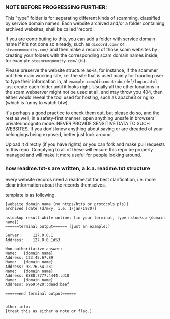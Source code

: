 ### NOTE BEFORE PROGRESSING FURTHER:
This "type" folder is for separating different kinds of scamming, classified by service domain names. Each website archived and/or a folder containing archived websites, shall be called 'record'.

If you are contributing to this, you can add a folder with service domain name if it's not done so already, such as `discord.com/` or `steamcommunity.com/` and then make a record of those scam websites by creating your folders with the corresponding scam domain names inside, for example `steencumgoonity.com/` (/s). 

Please preserve the website structure as-is, for instance, if the scammer put their main working site, i.e. the site that is used mainly for frauding user to type their information in, at `example.com/discount/abc/def/login.html`, just create each folder until it looks right. Usually all the other locations in the scam webserver might not be used at all, and may throw you 404, then either would reveal the tool used for hosting, such as apache3 or nginx (which is funny to watch btw). 

It's perhaps a good practice to check them out, but please do so, and the rest as well, in a safety-first manner: open anything unsafe in browsers' private/incognito mode. NEVER PROVIDE SENSITIVE DATA TO SUCH WEBSITES. If you don't know anything about saving or are dreaded of your belongings being exposed, better just look around.

Upload it directly (if you have rights) or you can fork and make pull requests to this repo. Complying to all of these will ensure this repo be properly managed and will make it more useful for people looking around.

### how readme.txt-s are written, a.k.a. readme.txt structure

every website records need a readme.txt for best clarification, i.e. more clear information about the records themselves.

template is as following.
```
[website domain name (no https/http or protocols pls)]
archived [date (d/m/y, i.e. 1/jan/1970)]

nslookup result while online: [in your terminal, type nslookup {domain name}]
======terminal output====== [just an example:]

Server:		127.0.0.1
Address:	127.0.0.1#53

Non-authoritative answer:
Name:	{domain name}
Address: 123.45.67.89
Name:	{domain name}
Address: 98.76.54.231
Name:	{domain name}
Address: 8888:7777:4444::d10
Name:	{domain name}
Address: 6969:420::dead:beef

======end terminal output======


other info:
[treat this as either a note or flag.]
```

